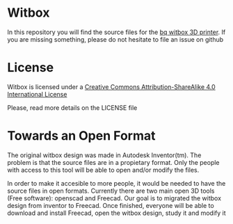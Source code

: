 Witbox
======

In this repository you will find the source files for the [bq witbox 3D printer](http://www.bq.com/es/productos/witbox.html). If you are missing something, please do not hesitate to file an issue on github

# License 

Witbox is licensed under a [Creative Commons Attribution-ShareAlike 4.0 International License](http://creativecommons.org/licenses/by-sa/4.0/)

Please, read more details on the LICENSE file


Towards an Open Format
=======================
The original witbox design was made in Autodesk Inventor(tm).  The problem is that the source files are in a propietary format. Only the people with access to this tool will be able to open and/or modify the files.

  In order to make it accesible to more people, it would be needed to have the source files in open formats. Currently there are two main open 3D tools (Free software): openscad and Freecad. Our goal is to migrated the witbox design from inventor to Freecad. Once finished, everyone will be able to download and install Freecad, open the witbox design, study it and modify it






